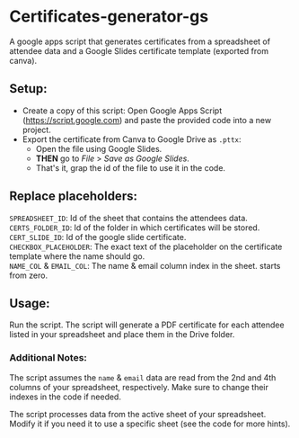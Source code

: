 # Certificates-generator-gs
A google apps script that generates certificates from a spreadsheet of attendee data and a Google Slides certificate template (exported from canva).

## Setup:
  - Create a copy of this script: Open Google Apps Script (https://script.google.com) and paste the provided code into a new project.
  - Export the certificate from Canva to Google Drive as `.pttx`:
    - Open the file using Google Slides.
    - **THEN** go to *File* > *Save as Google Slides*.
    - That's it, grap the id of the file to use it in the code.

## Replace placeholders:
`SPREADSHEET_ID`: Id of the sheet that contains the attendees data.<br>
`CERTS_FOLDER_ID`: Id of the folder in which certificates will be stored.<br>
`CERT_SLIDE_ID`: Id of the google slide certificate.<br>
`CHECKBOX_PLACEHOLDER`: The exact text of the placeholder on the certificate template where the name should go.<br>
`NAME_COL` & `EMAIL_COL`: The name & email column index in the sheet. starts from zero.

## Usage:
Run the script. The script will generate a PDF certificate for each attendee listed in your spreadsheet and place them in the Drive folder.



### Additional Notes:
The script assumes the `name` & `email` data are read from the 2nd and 4th columns of your spreadsheet, respectively. Make sure to change their indexes in the code if needed.

The script processes data from the active sheet of your spreadsheet. Modify it if you need it to use a specific sheet (see the code for more hints).
